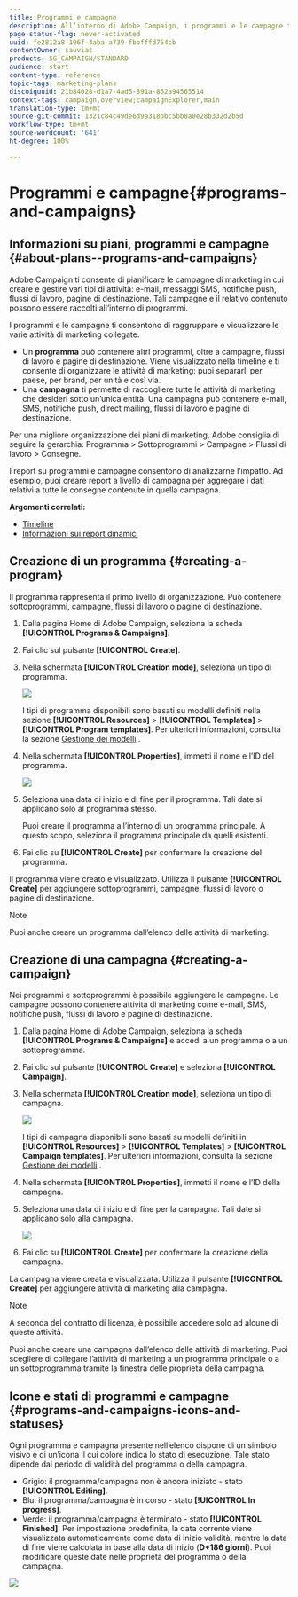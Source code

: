 ```yaml
---
title: Programmi e campagne
description: All’interno di Adobe Campaign, i programmi e le campagne ti consentono di raggruppare e orchestrare le varie attività di marketing a essi collegate. I report su programmi e campagne consentono di analizzarne l’impatto.
page-status-flag: never-activated
uuid: fe2812a8-196f-4aba-a739-fbbfffd754cb
contentOwner: sauviat
products: SG_CAMPAIGN/STANDARD
audience: start
content-type: reference
topic-tags: marketing-plans
discoiquuid: 21b84028-d1a7-4ad6-891a-862a94565514
context-tags: campaign,overview;campaignExplorer,main
translation-type: tm+mt
source-git-commit: 1321c84c49de6d9a318bbc5bb8a0e28b332d2b5d
workflow-type: tm+mt
source-wordcount: '641'
ht-degree: 100%

---
```



# Programmi e campagne{#programs-and-campaigns}

## Informazioni su piani, programmi e campagne {#about-plans--programs-and-campaigns}

Adobe Campaign ti consente di pianificare le campagne di marketing in cui creare e gestire vari tipi di attività: e-mail, messaggi SMS, notifiche push, flussi di lavoro, pagine di destinazione. Tali campagne e il relativo contenuto possono essere raccolti all’interno di programmi.

I programmi e le campagne ti consentono di raggruppare e visualizzare le varie attività di marketing collegate.

* Un **programma** può contenere altri programmi, oltre a campagne, flussi di lavoro e pagine di destinazione. Viene visualizzato nella timeline e ti consente di organizzare le attività di marketing: puoi separarli per paese, per brand, per unità e così via.
* Una **campagna** ti permette di raccogliere tutte le attività di marketing che desideri sotto un’unica entità. Una campagna può contenere e-mail, SMS, notifiche push, direct mailing, flussi di lavoro e pagine di destinazione.

Per una migliore organizzazione dei piani di marketing, Adobe consiglia di seguire la gerarchia: Programma > Sottoprogrammi > Campagne > Flussi di lavoro > Consegne.

I report su programmi e campagne consentono di analizzarne l’impatto. Ad esempio, puoi creare report a livello di campagna per aggregare i dati relativi a tutte le consegne contenute in quella campagna.

**Argomenti correlati:**

* [Timeline](../../start/using/timeline.md)
* [Informazioni sui report dinamici](../../reporting/using/about-dynamic-reports.md)

## Creazione di un programma {#creating-a-program}

Il programma rappresenta il primo livello di organizzazione. Può contenere sottoprogrammi, campagne, flussi di lavoro o pagine di destinazione.

1. Dalla pagina Home di Adobe Campaign, seleziona la scheda **[!UICONTROL Programs & Campaigns]**.
1. Fai clic sul pulsante **[!UICONTROL Create]**.
1. Nella schermata **[!UICONTROL Creation mode]**, seleziona un tipo di programma.

   ![](assets/programs_and_campaigns_2.png)

   I tipi di programma disponibili sono basati su modelli definiti nella sezione **[!UICONTROL Resources]** > **[!UICONTROL Templates]** > **[!UICONTROL Program templates]**. Per ulteriori informazioni, consulta la sezione [Gestione dei modelli](../../start/using/marketing-activity-templates.md) .

1. Nella schermata **[!UICONTROL Properties]**, immetti il nome e l’ID del programma.

   ![](assets/programs_and_campaigns_3.png)

1. Seleziona una data di inizio e di fine per il programma. Tali date si applicano solo al programma stesso.

   Puoi creare il programma all’interno di un programma principale. A questo scopo, seleziona il programma principale da quelli esistenti.

1. Fai clic su **[!UICONTROL Create]** per confermare la creazione del programma.

Il programma viene creato e visualizzato. Utilizza il pulsante **[!UICONTROL Create]** per aggiungere sottoprogrammi, campagne, flussi di lavoro o pagine di destinazione.

>[!NOTE]
>
>Puoi anche creare un programma dall’elenco delle attività di marketing.

## Creazione di una campagna {#creating-a-campaign}

Nei programmi e sottoprogrammi è possibile aggiungere le campagne. Le campagne possono contenere attività di marketing come e-mail, SMS, notifiche push, flussi di lavoro e pagine di destinazione.

1. Dalla pagina Home di Adobe Campaign, seleziona la scheda **[!UICONTROL Programs & Campaigns]** e accedi a un programma o a un sottoprogramma.
1. Fai clic sul pulsante **[!UICONTROL Create]** e seleziona **[!UICONTROL Campaign]**.
1. Nella schermata **[!UICONTROL Creation mode]**, seleziona un tipo di campagna.

   ![](assets/programs_and_campaigns_7.png)

   I tipi di campagna disponibili sono basati su modelli definiti in **[!UICONTROL Resources]** > **[!UICONTROL Templates]** > **[!UICONTROL Campaign templates]**. Per ulteriori informazioni, consulta la sezione [Gestione dei modelli](../../start/using/marketing-activity-templates.md) .

1. Nella schermata **[!UICONTROL Properties]**, immetti il nome e l’ID della campagna.
1. Seleziona una data di inizio e di fine per la campagna. Tali date si applicano solo alla campagna.

   ![](assets/programs_and_campaigns_8.png)

1. Fai clic su **[!UICONTROL Create]** per confermare la creazione della campagna.

La campagna viene creata e visualizzata. Utilizza il pulsante **[!UICONTROL Create]** per aggiungere attività di marketing alla campagna.

>[!NOTE]
>
>A seconda del contratto di licenza, è possibile accedere solo ad alcune di queste attività.

Puoi anche creare una campagna dall’elenco delle attività di marketing. Puoi scegliere di collegare l’attività di marketing a un programma principale o a un sottoprogramma tramite la finestra delle proprietà della campagna.

## Icone e stati di programmi e campagne {#programs-and-campaigns-icons-and-statuses}

Ogni programma e campagna presente nell’elenco dispone di un simbolo visivo e di un’icona il cui colore indica lo stato di esecuzione. Tale stato dipende dal periodo di validità del programma o della campagna.

* Grigio: il programma/campagna non è ancora iniziato - stato **[!UICONTROL Editing]**.
* Blu: il programma/campagna è in corso - stato **[!UICONTROL In progress]**.
* Verde: il programma/campagna è terminato - stato **[!UICONTROL Finished]**. Per impostazione predefinita, la data corrente viene visualizzata automaticamente come data di inizio validità, mentre la data di fine viene calcolata in base alla data di inizio (**D+186 giorni**). Puoi modificare queste date nelle proprietà del programma o della campagna.

![](assets/programs_and_campaigns.png)

